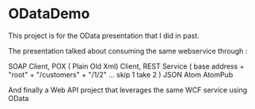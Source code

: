 ODataDemo
=========
This project is for the OData presentation that I did in past.

The presentation talked about consuming the same webservice through :

SOAP Client, 
POX ( Plain Old Xml) Client, 
REST Service ( base address + "root" + "/customers" + "/1/2" ... skip 1 take 2 )
JSON
Atom
AtomPub

And finally a Web API project that leverages the same WCF service using OData
